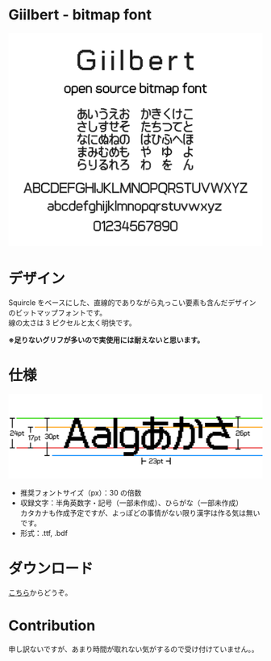 # Giilbert - bitmap font

![Intro](resources/intro.png)

# デザイン

Squircle をベースにした、直線的でありながら丸っこい要素も含んだデザインのビットマップフォントです。  
線の太さは 3 ピクセルと太く明快です。

**※足りないグリフが多いので実使用には耐えないと思います。**

# 仕様

![Spec](resources/Spec.png)

- 推奨フォントサイズ（px）：30 の倍数
- 収録文字：半角英数字・記号（一部未作成）、ひらがな（一部未作成）  
  カタカナも作成予定ですが、よっぽどの事情がない限り漢字は作る気は無いです。
- 形式：.ttf, .bdf

# ダウンロード

[こちら](https://github.com/yuyasvx/giilbert/releases)からどうぞ。

# Contribution

申し訳ないですが、あまり時間が取れない気がするので受け付けていません。。
